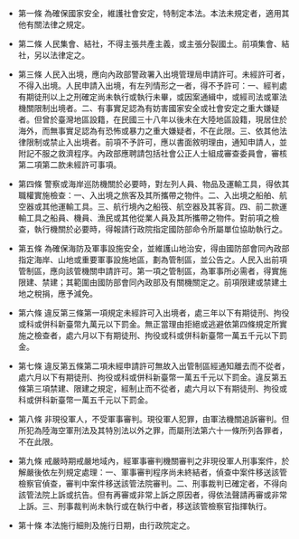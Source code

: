 * 第一條 為確保國家安全，維護社會安定，特制定本法。本法未規定者，適用其他有關法律之規定。

* 第二條 人民集會、結社，不得主張共產主義，或主張分裂國土。前項集會、結社，另以法律定之。

* 第三條 人民入出境，應向內政部警政署入出境管理局申請許可。未經許可者，不得入出境。人民申請入出境，有左列情形之一者，得不予許可：一、經判處有期徒刑以上之刑確定尚未執行或執行未畢，或因案通緝中，或經司法或軍法機關限制出境者。二、有事實足認為有妨害國家安全或社會安定之重大嫌疑者。但曾於臺灣地區設籍，在民國三十八年以後未在大陸地區設籍，現居住於海外，而無事實足認為有恐怖或暴力之重大嫌疑者，不在此限。三、依其他法律限制或禁止入出境者。前項不予許可，應以書面敘明理由，通知申請人，並附記不服之救濟程序。內政部應聘請包括社會公正人士組成審查委員會，審核第二項第二款未經許可事項。

* 第四條 警察或海岸巡防機關於必要時，對左列人員、物品及運輸工具，得依其職權實施檢查：一、入出境之旅客及其所攜帶之物件。二、入出境之船舶、航空器或其他運輸工具。三、航行境內之船筏、航空器及其客貨。四、前二款運輸工具之船員、機員、漁民或其他從業人員及其所攜帶之物件。對前項之檢查，執行機關於必要時，得報請行政院指定國防部命令所屬單位協助執行之。

* 第五條 為確保海防及軍事設施安全，並維護山地治安，得由國防部會同內政部指定海岸、山地或重要軍事設施地區，劃為管制區，並公告之。人民入出前項管制區，應向該管機關申請許可。第一項之管制區，為軍事所必需者，得實施限建、禁建；其範圍由國防部會同內政部及有關機關定之。前項限建或禁建土地之稅捐，應予減免。

* 第六條 違反第三條第一項規定未經許可入出境者，處三年以下有期徒刑、拘役或科或併科新臺幣九萬元以下罰金。無正當理由拒絕或逃避依第四條規定所實施之檢查者，處六月以下有期徒刑、拘役或科或併科新臺幣一萬五千元以下罰金。

* 第七條 違反第五條第二項未經申請許可無故入出管制區經通知離去而不從者，處六月以下有期徒刑、拘役或科或併科新臺幣一萬五千元以下罰金。違反第五條第三項禁建、限建之規定，經制止而不從者，處六月以下有期徒刑、拘役或科或併科新臺幣一萬五千元以下罰金。

* 第八條 非現役軍人，不受軍事審判。現役軍人犯罪，由軍法機關追訴審判。但所犯為陸海空軍刑法及其特別法以外之罪，而屬刑法第六十一條所列各罪者，不在此限。

* 第九條 戒嚴時期戒嚴地域內，經軍事審判機關審判之非現役軍人刑事案件，於解嚴後依左列規定處理：一、軍事審判程序尚未終結者，偵查中案件移送該管檢察官偵查，審判中案件移送該管法院審判。二、刑事裁判已確定者，不得向該管法院上訴或抗告。但有再審或非常上訴之原因者，得依法聲請再審或非常上訴。三、刑事裁判尚未執行或在執行中者，移送該管檢察官指揮執行。

* 第十條 本法施行細則及施行日期，由行政院定之。

